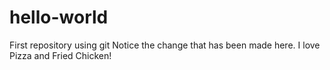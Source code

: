 # hello-world
First repository using git
Notice the change that has been made here.
I love Pizza and Fried Chicken!
